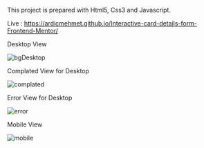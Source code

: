This project is prepared with Html5, Css3 and Javascript.

Live : https://ardicmehmet.github.io/Interactive-card-details-form-Frontend-Mentor/

Desktop View

![bgDesktop](https://user-images.githubusercontent.com/48796920/189366024-8b5f4b75-efa4-4998-8064-d110f4b8fdc1.PNG)

Complated View for Desktop

![complated](https://user-images.githubusercontent.com/48796920/189366041-24632e7a-e1bc-47e9-b763-0be8a9fa321d.PNG)

Error View for Desktop

![error](https://user-images.githubusercontent.com/48796920/189366047-47e56139-54b5-4573-8364-c8fcb03c259c.PNG)

Mobile View

![mobile](https://user-images.githubusercontent.com/48796920/189366055-b1cfce1f-513c-4de7-900e-62a4468e9f2c.PNG)

